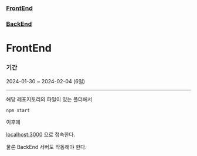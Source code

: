 ### [FrontEnd](https://github.com/ljk1782/web-socket-demo-React)
### [BackEnd](https://github.com/ljk1782/web-socket-demo-Spring)

# FrontEnd

### 기간
2024-01-30 ~ 2024-02-04 (6일)

---

해당 레포지토리의 파일이 있는 폴더에서
```
npm start
```
이후에

[localhost:3000](http://localhost:3000) 으로 접속한다.

물론 BackEnd 서버도 작동해야 한다.
